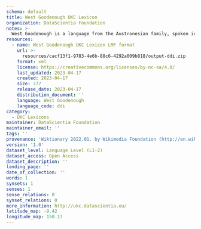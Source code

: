 ```yaml
---
schema: default
title: West Goodenough UKC Lexicon
organization: DataScientia Foundation
notes: >-
  West Goodenough is a language from the Austronesian family, spoken in Oceania. The UKC Lexicon of West Goodenough is represented as a lexico-semantic network. It consists of words, word senses, synsets, as well as sense-level and synset-level relationships.
resources:
  - name: West Goodenough UKC Lexicon LMF format
    url: >-
      resources/cacf13f1-9783-4e6b-88c6-4292a009b818/output-ddi.zip
    format: xml
    license: https://creativecommons.org/licenses/by-nc-sa/4.0/
    last_updated: 2023-04-17
    created: 2023-04-17
    size: 777
    release_date: 2023-04-17
    distribution_document: ''
    language: West Goodenough
    language_code: ddi
category:
  - UKC Lexicons
maintainer: DataScientia Foundation
maintainer_email: ''
tags: ''
provenance: 'Wiktionary 2022.01. by Wikimedia Foundation (http://en.wiktionary.org); Princeton WordNet 2.1 by Princeton University (https://wordnet.princeton.edu)'
version: '1.0'
dataset_level: Language Level (L1-2)
dataset_access: Open Access
dataset_description: ''
landing_page: ''
date_of_collection: ''
words: 1
synsets: 1
senses: 1
sense_relations: 0
synset_relations: 0
more_information: http://ukc.datascientia.eu/
latitude_map: -9.42
longitude_map: 150.17
---
```


